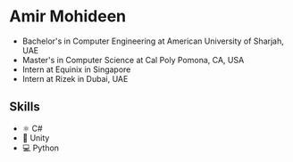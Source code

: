 <!--  [Design and Development](https://github.com/adriantwarog/adriantwarog/blob/master/freeCodeCamp.jpg) -->

# Amir Mohideen
* Bachelor's in Computer Engineering at American University of Sharjah, UAE
* Master's in Computer Science at Cal Poly Pomona, CA, USA
* Intern at Equinix in Singapore
* Intern at Rizek in Dubai, UAE

## Skills
* ⚛ C#
* 📱 Unity
* 💻 Python

<!--
## Examples of Work
<img src="https://github.com/adriantwarog/adriantwarog/blob/master/covid19.gif" width="512" >
-->
